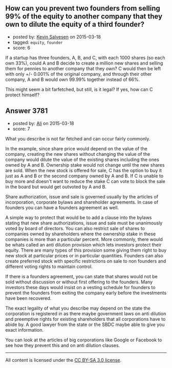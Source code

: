 ## How can you prevent two founders from selling 99% of the equity to another company that they own to dilute the equity of a third founder?

- posted by: [Kevin Salvesen](https://stackexchange.com/users/2012216/kevin-salvesen) on 2015-03-18
- tagged: `equity`, `founder`
- score: 6

If a startup has three founders, A, B, and C, with each 1000 shares (so each own 33%), could A and B decide to create a million new shares and selling them for pennies to another company that they own? C would then be left with only +/- 0.001% of the original company, and through their other company, A and B would own 99.99% together instead of 66%.

This might seem a bit farfetched, but still, is it legal? If yes, how can C protect himself?


## Answer 3781

- posted by: [Ali](https://stackexchange.com/users/2815644/ali) on 2015-03-18
- score: 7

What you describe is not far fetched and can occur fairly commonly. 

In the example, since share price would depend on the value of the company, creating the new shares without changing the value of the company would dilute the value of the existing shares including the ones owned by A and B. Ownership stake would not change until the new shares are sold. When the new stock is offered for sale, C has the option to buy it just as  A and B or the second company owned by A and B. If C is unable to buy more and doesn't want to reduce the stake C can vote to block the sale in the board but would get outvoted by A and B. 

Share authorization, issue and sale is governed usually by the articles of incorporation, corporate bylaws and shareholder agreements. In case of founders you can have a founders agreement as well. 

A simple way to protect that would be to add a clause into the bylaws stating that new share authorizations, issue and sale must be unanimously voted by board of directors. You can also restrict sale of shares to companies owned by shareholders where the ownership stake in these companies is more than a particular percent. More commonly, there would be whats called an anti dilution provision which lets investors protect their equity. There are many types of this provision some giving them right to buy new stock at particular prices or in particular quantities. Founders can also create preferred stock with specific restrictions on sale to non founders and different voting rights to maintain control. 

If there is a founders agreement, you can state that shares would not be sold without discussion or without first offering to the founders. Many investors these days would insist on a vesting schedule for founders to prevent the founders from exiting the company early before the investments have been recovered. 

The exact legality of what you describe may depend on the state the corporation is registered in as there maybe government laws on anti dilution and preemptive rights for existing shareholders that all corporations have to abide by. A good lawyer from the state or the SBDC maybe able to give you exact information. 

You can look at the articles of big corporations like Google or Facebook to see how they prevent this and on anti dilution clauses. 



---

All content is licensed under the [CC BY-SA 3.0 license](https://creativecommons.org/licenses/by-sa/3.0/).
